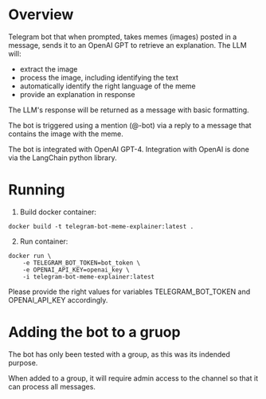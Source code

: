 # Overview

Telegram bot that when prompted, takes memes (images) posted in a message, sends it to an OpenAI GPT to retrieve an explanation. The LLM will:

- extract the image
- process the image, including identifying the text
- automatically identify the right language of the meme
- provide an explanation in response

The LLM's response will be returned as a message with basic formatting.

The bot is triggered using a mention (@-bot) via a reply to a message that contains the image with the meme. 

The bot is integrated with OpenAI GPT-4. Integration with OpenAI is done via the LangChain python library.

# Running

1. Build docker container:

```
docker build -t telegram-bot-meme-explainer:latest .
```

2. Run container:

```
docker run \
    -e TELEGRAM_BOT_TOKEN=bot_token \
    -e OPENAI_API_KEY=openai_key \
    -i telegram-bot-meme-explainer:latest
```

Please provide the right values for variables TELEGRAM_BOT_TOKEN and OPENAI_API_KEY accordingly.

# Adding the bot to a gruop

The bot has only been tested with a group, as this was its indended purpose.

When added to a group, it will require admin access to the channel so that it can process all messages.